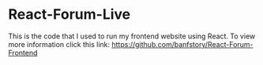 # React-Forum-Live

This is the code that I used to run my frontend website using React. To view more information click this link:
https://github.com/banfstory/React-Forum-Frontend
